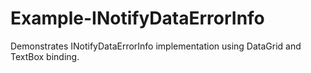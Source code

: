 # Example-INotifyDataErrorInfo
Demonstrates INotifyDataErrorInfo implementation using DataGrid and TextBox binding.



